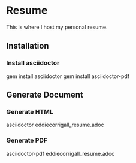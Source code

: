 # Resume
This is where I host my personal resume.

## Installation

### Install asciidoctor
gem install asciidoctor
gem install asciidoctor-pdf

## Generate Document

### Generate HTML
asciidoctor eddiecorrigall_resume.adoc

### Generate PDF
asciidoctor-pdf eddiecorrigall_resume.adoc
